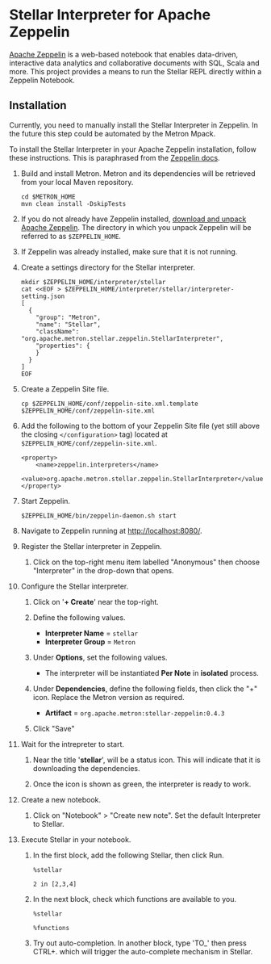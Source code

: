 <!--
Licensed to the Apache Software Foundation (ASF) under one
or more contributor license agreements.  See the NOTICE file
distributed with this work for additional information
regarding copyright ownership.  The ASF licenses this file
to you under the Apache License, Version 2.0 (the
"License"); you may not use this file except in compliance
with the License.  You may obtain a copy of the License at

    http://www.apache.org/licenses/LICENSE-2.0

Unless required by applicable law or agreed to in writing, software
distributed under the License is distributed on an "AS IS" BASIS,
WITHOUT WARRANTIES OR CONDITIONS OF ANY KIND, either express or implied.
See the License for the specific language governing permissions and
limitations under the License.
-->

# Stellar Interpreter for Apache Zeppelin

[Apache Zeppelin](https://zeppelin.apache.org/) is a web-based notebook that enables data-driven, interactive data analytics and collaborative documents with SQL, Scala and more.  This project provides a means to run the Stellar REPL directly within a Zeppelin Notebook.

## Installation

Currently, you need to manually install the Stellar Interpreter in Zeppelin. In the future this step could be automated by the Metron Mpack.

To install the Stellar Interpreter in your Apache Zeppelin installation, follow these instructions.  This is paraphrased from the [Zeppelin docs](https://zeppelin.apache.org/docs/latest/development/writingzeppelininterpreter.html#install-your-interpreter-binary).

1. Build and install Metron. Metron and its dependencies will be retrieved from your local Maven repository.

    ```
    cd $METRON_HOME
    mvn clean install -DskipTests
    ```

1. If you do not already have Zeppelin installed, [download and unpack Apache Zeppelin](https://zeppelin.apache.org/download.html).  The directory in which you unpack Zeppelin will be referred to as `$ZEPPELIN_HOME`.

1. If Zeppelin was already installed, make sure that it is not running.

1. Create a settings directory for the Stellar interpreter.

    ```
    mkdir $ZEPPELIN_HOME/interpreter/stellar
    cat <<EOF > $ZEPPELIN_HOME/interpreter/stellar/interpreter-setting.json
    [
      {
        "group": "Metron",
        "name": "Stellar",
        "className": "org.apache.metron.stellar.zeppelin.StellarInterpreter",
        "properties": {
        }
      }
    ]
    EOF
    ```

1. Create a Zeppelin Site file.

    ```
    cp $ZEPPELIN_HOME/conf/zeppelin-site.xml.template $ZEPPELIN_HOME/conf/zeppelin-site.xml
    ```

1. Add the following to the bottom of your Zeppelin Site file (yet still above the closing `</configuration>` tag) located at `$ZEPPELIN_HOME/conf/zeppelin-site.xml`.

    ```
    <property>
        <name>zeppelin.interpreters</name>
        <value>org.apache.metron.stellar.zeppelin.StellarInterpreter</value>
    </property>
    ```

1. Start Zeppelin.  

    ```
    $ZEPPELIN_HOME/bin/zeppelin-daemon.sh start
    ```

1. Navigate to Zeppelin running at [http://localhost:8080/](http://localhost:8080/).

1. Register the Stellar interpreter in Zeppelin.

    1. Click on the top-right menu item labelled "Anonymous" then choose "Interpreter" in the drop-down that opens.    

1. Configure the Stellar interpreter.

    1. Click on '**+ Create**' near the top-right.

    1. Define the following values.
        * **Interpreter Name** = `stellar`
        * **Interpreter Group** = `Metron`

    1. Under **Options**, set the following values.
        * The interpreter will be instantiated **Per Note**  in **isolated** process.

    1. Under **Dependencies**, define the following fields, then click the "+" icon.  Replace the Metron version as required.
        * **Artifact** = `org.apache.metron:stellar-zeppelin:0.4.3`

    1. Click "Save"

1. Wait for the intrepreter to start.

    1. Near the title '**stellar**', will be a status icon.  This will indicate that it is downloading the dependencies.  

    1. Once the icon is shown as green, the interpreter is ready to work.

1. Create a new notebook.  

    1. Click on "Notebook" > "Create new note".  Set the default Interpreter to Stellar.

1. Execute Stellar in your notebook.

    1. In the first block, add the following Stellar, then click Run.

        ```
        %stellar

        2 in [2,3,4]
        ```
    1. In the next block, check which functions are available to you.

        ```
        %stellar

        %functions
        ```

    1. Try out auto-completion.  In another block, type 'TO_' then press CTRL+. which will trigger the auto-complete mechanism in Stellar.
